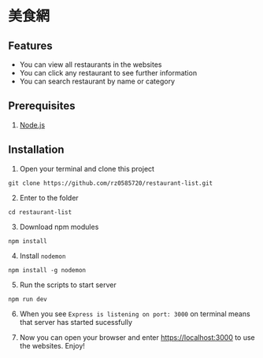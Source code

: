 # 美食網

## Features
* You can view all restaurants in the websites
* You can click any restaurant to see further information
* You can search restaurant by name or category

## Prerequisites
1. [Node.js](https://nodejs.org/en)

## Installation
1. Open your terminal and clone this project
```
git clone https://github.com/rz0585720/restaurant-list.git
```
2. Enter to the folder
```
cd restaurant-list
```
3. Download npm modules
```
npm install
```
4. Install `nodemon` 
```
npm install -g nodemon
```
5. Run the scripts to start server
```
npm run dev
```
6. When you see `Express is listening on port: 3000` on terminal means that server has started sucessfully

7. Now you can open your browser and enter [https://localhost:3000](https://localhost:3000) to use the websites. Enjoy!
